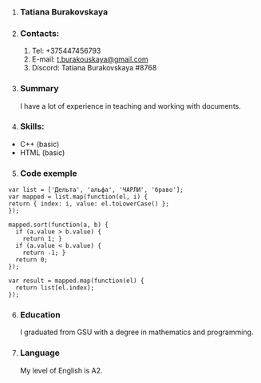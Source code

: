 1. ### **Tatiana Burakovskaya**
2. ### **Contacts:**
   1. Tel: +375447456793
   2. E-mail: t.burakouskaya@gmail.com
   3. Discord: Tatiana Burakovskaya #8768

3. ### **Summary** 
   I have a lot of experience in teaching and working with documents.

4. ### **Skills:**
*    C++ (basic)
*    HTML (basic)

5. ### **Code exemple**

```
var list = ['Дельта', 'альфа', 'ЧАРЛИ', 'браво'];
var mapped = list.map(function(el, i) {
return { index: i, value: el.toLowerCase() };
});

mapped.sort(function(a, b) {
  if (a.value > b.value) {
    return 1; }
  if (a.value < b.value) {
    return -1; }
  return 0;
});

var result = mapped.map(function(el) {
  return list[el.index];
}); 
```
6. ### **Education**
   I graduated from GSU with a degree in mathematics and programming. 

7. ### **Language**
   My level of English is A2.